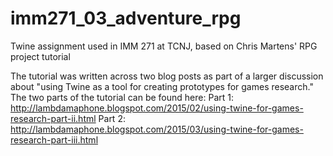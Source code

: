 # imm271_03_adventure_rpg
Twine assignment used in IMM 271 at TCNJ, based on Chris Martens' RPG project tutorial

The tutorial was written across two blog posts as part of a larger discussion about "using Twine as a tool for creating prototypes for games research." The two parts of the tutorial can be found here:
Part 1: http://lambdamaphone.blogspot.com/2015/02/using-twine-for-games-research-part-ii.html
Part 2: http://lambdamaphone.blogspot.com/2015/03/using-twine-for-games-research-part-iii.html

